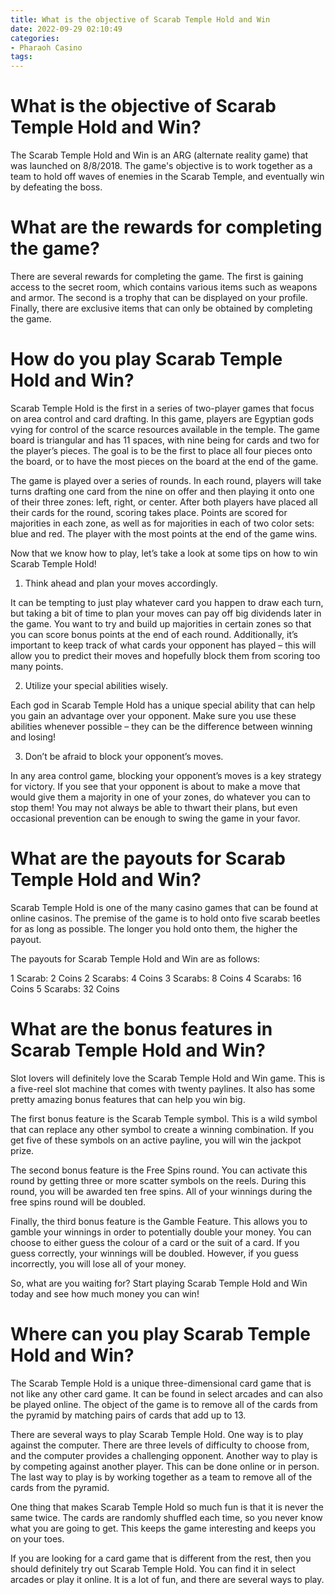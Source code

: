 ```yaml
---
title: What is the objective of Scarab Temple Hold and Win
date: 2022-09-29 02:10:49
categories:
- Pharaoh Casino
tags:
---
```



#  What is the objective of Scarab Temple Hold and Win?

The Scarab Temple Hold and Win is an ARG (alternate reality game) that was launched on 8/8/2018. The game's objective is to work together as a team to hold off waves of enemies in the Scarab Temple, and eventually win by defeating the boss.

# What are the rewards for completing the game?

There are several rewards for completing the game. The first is gaining access to the secret room, which contains various items such as weapons and armor. The second is a trophy that can be displayed on your profile. Finally, there are exclusive items that can only be obtained by completing the game.

#  How do you play Scarab Temple Hold and Win?

Scarab Temple Hold is the first in a series of two-player games that focus on area control and card drafting. In this game, players are Egyptian gods vying for control of the scarce resources available in the temple. The game board is triangular and has 11 spaces, with nine being for cards and two for the player’s pieces. The goal is to be the first to place all four pieces onto the board, or to have the most pieces on the board at the end of the game.

The game is played over a series of rounds. In each round, players will take turns drafting one card from the nine on offer and then playing it onto one of their three zones: left, right, or center. After both players have placed all their cards for the round, scoring takes place. Points are scored for majorities in each zone, as well as for majorities in each of two color sets: blue and red. The player with the most points at the end of the game wins.

Now that we know how to play, let’s take a look at some tips on how to win Scarab Temple Hold!

1) Think ahead and plan your moves accordingly.

It can be tempting to just play whatever card you happen to draw each turn, but taking a bit of time to plan your moves can pay off big dividends later in the game. You want to try and build up majorities in certain zones so that you can score bonus points at the end of each round. Additionally, it’s important to keep track of what cards your opponent has played – this will allow you to predict their moves and hopefully block them from scoring too many points.

2) Utilize your special abilities wisely.

Each god in Scarab Temple Hold has a unique special ability that can help you gain an advantage over your opponent. Make sure you use these abilities whenever possible – they can be the difference between winning and losing!

3) Don’t be afraid to block your opponent’s moves.

In any area control game, blocking your opponent’s moves is a key strategy for victory. If you see that your opponent is about to make a move that would give them a majority in one of your zones, do whatever you can to stop them! You may not always be able to thwart their plans, but even occasional prevention can be enough to swing the game in your favor.

#  What are the payouts for Scarab Temple Hold and Win?

Scarab Temple Hold is one of the many casino games that can be found at online casinos. The premise of the game is to hold onto five scarab beetles for as long as possible. The longer you hold onto them, the higher the payout. 

The payouts for Scarab Temple Hold and Win are as follows: 

1 Scarab: 2 Coins
2 Scarabs: 4 Coins
3 Scarabs: 8 Coins
4 Scarabs: 16 Coins
5 Scarabs: 32 Coins

#  What are the bonus features in Scarab Temple Hold and Win?

Slot lovers will definitely love the Scarab Temple Hold and Win game. This is a five-reel slot machine that comes with twenty paylines. It also has some pretty amazing bonus features that can help you win big.

The first bonus feature is the Scarab Temple symbol. This is a wild symbol that can replace any other symbol to create a winning combination. If you get five of these symbols on an active payline, you will win the jackpot prize.

The second bonus feature is the Free Spins round. You can activate this round by getting three or more scatter symbols on the reels. During this round, you will be awarded ten free spins. All of your winnings during the free spins round will be doubled.

Finally, the third bonus feature is the Gamble Feature. This allows you to gamble your winnings in order to potentially double your money. You can choose to either guess the colour of a card or the suit of a card. If you guess correctly, your winnings will be doubled. However, if you guess incorrectly, you will lose all of your money.

So, what are you waiting for? Start playing Scarab Temple Hold and Win today and see how much money you can win!

#  Where can you play Scarab Temple Hold and Win?

The Scarab Temple Hold is a unique three-dimensional card game that is not like any other card game. It can be found in select arcades and can also be played online. The object of the game is to remove all of the cards from the pyramid by matching pairs of cards that add up to 13.

There are several ways to play Scarab Temple Hold. One way is to play against the computer. There are three levels of difficulty to choose from, and the computer provides a challenging opponent. Another way to play is by competing against another player. This can be done online or in person. The last way to play is by working together as a team to remove all of the cards from the pyramid.

One thing that makes Scarab Temple Hold so much fun is that it is never the same twice. The cards are randomly shuffled each time, so you never know what you are going to get. This keeps the game interesting and keeps you on your toes.

If you are looking for a card game that is different from the rest, then you should definitely try out Scarab Temple Hold. You can find it in select arcades or play it online. It is a lot of fun, and there are several ways to play.